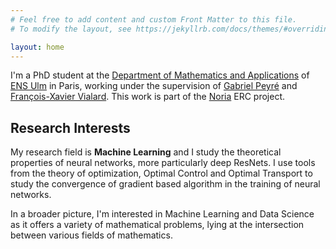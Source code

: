 ```yaml
---
# Feel free to add content and custom Front Matter to this file.
# To modify the layout, see https://jekyllrb.com/docs/themes/#overriding-theme-defaults

layout: home
---
```


I'm a PhD student at the [Department of Mathematics and Applications][DMA] of [ENS Ulm][ENS] in Paris, working under the supervision of [Gabriel Peyré][gpeyre] and [François-Xavier Vialard][fxvialard]. This work is part of the [Noria][noria] ERC project.

## Research Interests

My research field is **Machine Learning** and I study the theoretical properties of neural networks, more particularly deep ResNets. I use tools from the theory of optimization, Optimal Control and Optimal Transport to study the convergence of gradient based algorithm in the training of neural networks.

In a broader picture, I'm interested in Machine Learning and Data Science as it offers a variety of mathematical problems, lying at the intersection between various fields of mathematics.

[DMA]: http://www.math.ens.fr/
[ENS]: https://www.ens.psl.eu/
[gpeyre]: http://www.gpeyre.com/
[fxvialard]: http://angkor.univ-mlv.fr/~vialard/
[noria]: http://www.gpeyre.com/noria/
